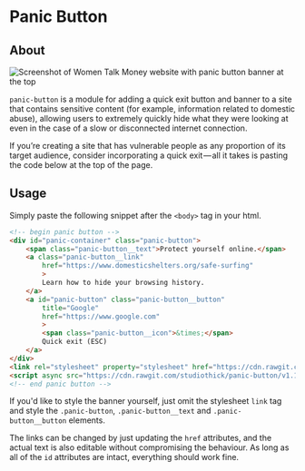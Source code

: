 # Panic Button

## About

![Screenshot of Women Talk Money website with panic button banner at the top](https://cdn-images-1.medium.com/max/800/1*bj3htsLntKoH-orjXG1ZNw.jpeg)

`panic-button` is a module for adding a quick exit button and banner to a site
that contains sensitive content (for example, information related to domestic 
abuse), allowing users to extremely quickly hide what they were looking at 
even in the case of a slow or disconnected internet connection.

If you’re creating a site that has vulnerable people as any proportion of its 
target audience, consider incorporating a quick exit — all it takes is pasting 
the code below at the top of the page.

## Usage

Simply paste the following snippet after the `<body>` tag in your html.

```html
<!-- begin panic button -->
<div id="panic-container" class="panic-button">
    <span class="panic-button__text">Protect yourself online.</span>
    <a class="panic-button__link"
        href="https://www.domesticshelters.org/safe-surfing"
        >
        Learn how to hide your browsing history.
    </a>
    <a id="panic-button" class="panic-button__button"
        title="Google"
        href="https://www.google.com" 
        >
        <span class="panic-button__icon">&times;</span>
        Quick exit (ESC)
    </a>
</div>
<link rel="stylesheet" property="stylesheet" href="https://cdn.rawgit.com/studiothick/panic-button/v1.1.0/dist/panic.css" />
<script async src="https://cdn.rawgit.com/studiothick/panic-button/v1.1.0/dist/panic.min.js"></script>
<!-- end panic button -->
```

If you'd like to style the banner yourself, just omit the stylesheet `link` tag
and style the `.panic-button`, `.panic-button__text` and `.panic-button__button`
elements.

The links can be changed by just updating the `href` attributes, and the actual
text is also editable without compromising the behaviour. As long as all of the
`id` attributes are intact, everything should work fine.
